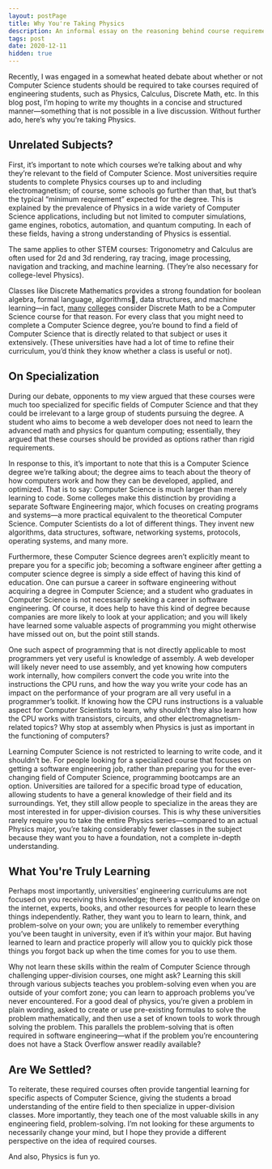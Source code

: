 ```yaml
---
layout: postPage
title: Why You're Taking Physics
description: An informal essay on the reasoning behind course requirements for Computer Science students.
tags: post
date: 2020-12-11
hidden: true
---
```


Recently, I was engaged in a somewhat heated debate about whether or not Computer Science students should be required to take courses required of engineering students, such as Physics, Calculus, Discrete Math, etc. In this blog post, I’m hoping to write my thoughts in a concise and structured manner—something that is not possible in a live discussion. Without further ado, here’s why you’re taking Physics.

## Unrelated Subjects?

First, it’s important to note which courses we’re talking about and why they’re relevant to the field of Computer Science. Most universities require students to complete Physics courses up to and including electromagnetism; of course, some schools go further than that, but that’s the typical “minimum requirement” expected for the degree. This is explained by the prevalence of Physics in a wide variety of Computer Science applications, including but not limited to computer simulations, game engines, robotics, automation, and quantum computing. In each of these fields, having a strong understanding of Physics is essential.

The same applies to other STEM courses: Trigonometry and Calculus are often used for 2d and 3d rendering, ray tracing, image processing, navigation and tracking, and machine learning. (They’re also necessary for college-level Physics).

Classes like Discrete Mathematics provides a strong foundation for boolean algebra, formal language, algorithms, data structures, and machine learning—in fact, [many](https://cseweb.ucsd.edu/classes/fa20/cse20-a/) [colleges](https://ocw.mit.edu/courses/electrical-engineering-and-computer-science/6-042j-mathematics-for-computer-science-fall-2010/) consider Discrete Math to be a Computer Science course for that reason. For every class that you might need to complete a Computer Science degree, you’re bound to find a field of Computer Science that is directly related to that subject or uses it extensively. (These universities have had a lot of time to refine their curriculum, you’d think they know whether a class is useful or not).

## On Specialization

During our debate, opponents to my view argued that these courses were much too specialized for specific fields of Computer Science and that they could be irrelevant to a large group of students pursuing the degree. A student who aims to become a web developer does not need to learn the advanced math and physics for quantum computing; essentially, they argued that these courses should be provided as options rather than rigid requirements.

In response to this, it’s important to note that this is a Computer Science degree we’re talking about; the degree aims to teach about the theory of how computers work and how they can be developed, applied, and optimized. That is to say: Computer Science is much larger than merely learning to code. Some colleges make this distinction by providing a separate Software Engineering major, which focuses on creating programs and systems—a more practical equivalent to the theoretical Computer Science. Computer Scientists do a lot of different things. They invent new algorithms, data structures, software, networking systems, protocols, operating systems, and many more.

Furthermore, these Computer Science degrees aren’t explicitly meant to prepare you for a specific job; becoming a software engineer after getting a computer science degree is simply a side effect of having this kind of education. One can pursue a career in software engineering without acquiring a degree in Computer Science; and a student who graduates in Computer Science is not necessarily seeking a career in software engineering. Of course, it does help to have this kind of degree because companies are more likely to look at your application; and you will likely have learned some valuable aspects of programming you might otherwise have missed out on, but the point still stands.

One such aspect of programming that is not directly applicable to most programmers yet very useful is knowledge of assembly. A web developer will likely never need to use assembly, and yet knowing how computers work internally, how compilers convert the code you write into the instructions the CPU runs, and how the way you write your code has an impact on the performance of your program are all very useful in a programmer’s toolkit. If knowing how the CPU runs instructions is a valuable aspect for Computer Scientists to learn, why shouldn’t they also learn how the CPU works with transistors, circuits, and other electromagnetism-related topics? Why stop at assembly when Physics is just as important in the functioning of computers?

Learning Computer Science is not restricted to learning to write code, and it shouldn’t be. For people looking for a specialized course that focuses on getting a software engineering job, rather than preparing you for the ever-changing field of Computer Science, programming bootcamps are an option. Universities are tailored for a specific broad type of education, allowing students to have a general knowledge of their field and its surroundings. Yet, they still allow people to specialize in the areas they are most interested in for upper-division courses. This is why these universities rarely require you to take the entire Physics series—compared to an actual Physics major, you’re taking considerably fewer classes in the subject because they want you to have a foundation, not a complete in-depth understanding.

## What You're Truly Learning

Perhaps most importantly, universities’ engineering curriculums are not focused on you receiving this knowledge; there’s a wealth of knowledge on the internet, experts, books, and other resources for people to learn these things independently. Rather, they want you to learn to learn, think, and problem-solve on your own; you are unlikely to remember everything you’ve been taught in university, even if it’s within your major. But having learned to learn and practice properly will allow you to quickly pick those things you forgot back up when the time comes for you to use them.

Why not learn these skills within the realm of Computer Science through challenging upper-division courses, one might ask? Learning this skill through various subjects teaches you problem-solving even when you are outside of your comfort zone; you can learn to approach problems you’ve never encountered. For a good deal of physics, you’re given a problem in plain wording, asked to create or use pre-existing formulas to solve the problem mathematically, and then use a set of known tools to work through solving the problem. This parallels the problem-solving that is often required in software engineering—what if the problem you’re encountering does not have a Stack Overflow answer readily available?

## Are We Settled?

To reiterate, these required courses often provide tangential learning for specific aspects of Computer Science, giving the students a broad understanding of the entire field to then specialize in upper-division classes. More importantly, they teach one of the most valuable skills in any engineering field, problem-solving. I’m not looking for these arguments to necessarily change your mind, but I hope they provide a different perspective on the idea of required courses.

And also, Physics is fun yo.
